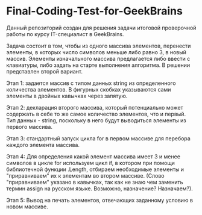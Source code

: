 # Final-Coding-Test-for-GeekBrains
Данный репозиторий создан для решения задачи итоговой проверочной работы по курсу IT-специалист в GeekBrains.

Задача состоит в том, чтобы из одного массива элементов, перенести элементы, в которых число символов меньше либо равно 3, в новый массив.
Элементы изначального массива предлагается либо ввести с клавиатуры, либо задать на старте выполнения алгоритма. В решении представлен второй вариант.

Этап 1: задается массив с типом данных string из определенного количества элементов. В фигурных скобках указываются сами элементы в двойных кавычках через запятую.

Этап 2: декларация второго массива, который потенциально может содержать в себе то же самое количество элементов, что и первый. Тип данных - string, поскольку в него будут выводиться элементы из первого массива.

Этап 3: стандартный запуск цикла for в первом массиве для перебора каждого элемента массива.

Этап 4: Для определения какой элемент массива имеет 3 и менее символов в цикле for используем цикл if,  в котором при помощи библиотечной функции .Length, отбираем необходимые элементы и "приравниваем" их к элементам во втором массиве. (Слово "приравниваем" указано в кавычках, так как не знаю чем заменить термин assign на русском языке. Возможно, назначение? Назначаем?).

Этап 5: Вывод на печать элементов, отвечающих заданному условию в новом массиве.
